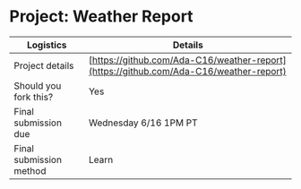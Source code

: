 # Project: Weather Report

| Logistics               | Details                                                                                |
| ----------------------- | -------------------------------------------------------------------------------------- |
| Project details         | [https://github.com/Ada-C16/weather-report](https://github.com/Ada-C16/weather-report) |
| Should you fork this?   | Yes                                                                                    |
| Final submission due    | Wednesday 6/16 1PM PT                                                                                |
| Final submission method | Learn                                                                                  |
